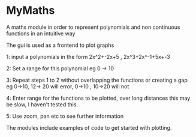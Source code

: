 # MyMaths
A maths module in order to represent polynomials and non continuous functions in an intuitive way

The gui is used as a frontend to plot graphs

1: input a polynomials in the form 2x^2+-2x+5 , 2x^3+2x^-1+5x+-3

2: Set a range for this polynomial eg 0 -> 10

3: Repeat steps 1 to 2 without overlapping the functions or creating a gap eg 0->10, 12-> 20 will error, 0->10 , 10->20 will not

4: Enter range for the functions to be plotted, over long distances this may be slow, I haven't tested this.

5: Use zoom, pan etc to see further information

The modules include examples of code to get started with plotting.
